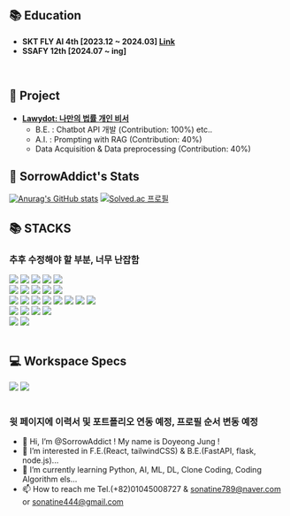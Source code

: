 ## 📚 Education

- **SKT FLY AI 4th [2023.12 ~ 2024.03] [Link](https://github.com/SorrowAddict/SK-FLY-AI)**
- **SSAFY 12th [2024.07 ~ ing]**
<br>

## 📌 Project

- **[Lawydot: 나만의 법률 개인 비서](https://github.com/SorrowAddict/SKT_Lawydot_project)**
  - B.E. : Chatbot API 개발 (Contribution: 100%) etc..
  - A.I. : Prompting with RAG (Contribution: 40%)
  - Data Acquisition & Data preprocessing (Contribution: 40%)

## 📝 SorrowAddict's Stats

[![Anurag's GitHub stats](https://github-readme-stats.vercel.app/api?username=SorrowAddict)](https://github.com/anuraghazra/github-readme-stats)  [![Solved.ac
프로필](http://mazassumnida.wtf/api/v2/generate_badge?boj=sorrowaddict)](https://solved.ac/sorrowaddict)
<br>

## 📚 STACKS
### 추후 수정해야 할 부분, 너무 난잡함

<div>  
  <img src="https://img.shields.io/badge/python-3776AB?style=for-the-badge&logo=python&logoColor=white"> 
  <img src="https://img.shields.io/badge/flask-000000?style=for-the-badge&logo=flask&logoColor=white">
  <img src="https://img.shields.io/badge/pytorch-EE4C2C?style=for-the-badge&logo=pytorch&logoColor=white">
  <img src="https://img.shields.io/badge/tensorflow-FF6F00?style=for-the-badge&logo=tensorflow&logoColor=white">
  <img src="https://img.shields.io/badge/opencv-5C3EE8?style=for-the-badge&logo=opencv&logoColor=black">
  <br>
  
  <img src="https://img.shields.io/badge/html5-E34F26?style=for-the-badge&logo=html5&logoColor=white"> 
  <img src="https://img.shields.io/badge/css-1572B6?style=for-the-badge&logo=css3&logoColor=white"> 
  <img src="https://img.shields.io/badge/javascript-F7DF1E?style=for-the-badge&logo=javascript&logoColor=black"> 
  <img src="https://img.shields.io/badge/jquery-0769AD?style=for-the-badge&logo=jquery&logoColor=white">
  <img src="https://img.shields.io/badge/bootstrap-7952B3?style=for-the-badge&logo=bootstrap&logoColor=white">
  <br>

  <img src="https://img.shields.io/badge/react-61DAFB?style=for-the-badge&logo=react&logoColor=black"> 
  <img src="https://img.shields.io/badge/typescript-3178C6?style=for-the-badge&logo=typescript&logoColor=white">
  <img src="https://img.shields.io/badge/node.js-339933?style=for-the-badge&logo=Node.js&logoColor=black">
  <img src="https://img.shields.io/badge/express-000000?style=for-the-badge&logo=express&logoColor=white"> 
  <img src="https://img.shields.io/badge/fastapi-009688?style=for-the-badge&logo=fastapi&logoColor=white"> 
  <img src="https://img.shields.io/badge/fastapi-009688?style=for-the-badge&logo=fastapi&logoColor=white"> 
  <img src="https://img.shields.io/badge/axios-5A29E4?style=for-the-badge&logo=axios&logoColor=white"> 
  <img src="https://img.shields.io/badge/npm-CB3837?style=for-the-badge&logo=npm&logoColor=white">
  <br>

  <img src="https://img.shields.io/badge/linux-FCC624?style=for-the-badge&logo=linux&logoColor=black"> 
  <img src="https://img.shields.io/badge/amazon ec2-FF9900?style=for-the-badge&logo=amazonec2&logoColor=black"> 
  <img src="https://img.shields.io/badge/azure-FF9900?style=for-the-badge&logo=amazonec2&logoColor=black"> 
  <img src="https://img.shields.io/badge/nginx-009639?style=for-the-badge&logo=nginx&logoColor=white">
  <br>
  
  <img src="https://img.shields.io/badge/github-181717?style=for-the-badge&logo=github&logoColor=white">
  <img src="https://img.shields.io/badge/git-F05032?style=for-the-badge&logo=git&logoColor=white">
  <br>
</div>
<br>

## 💻 Workspace Specs

<div>
  <img src="https://img.shields.io/badge/Intel-Core_i7_13700k-0071C5?style=for-the-badge&logo=intel&logoColor=white">  
  <img src="https://img.shields.io/badge/NVIDIA-RTX3070Ti-76B900?style=for-the-badge&logo=nvidia&logoColor=white">
</div>
<br>

### 윗 페이지에 이력서 및 포트폴리오 연동 예정, 프로필 순서 변동 예정
- 👋 Hi, I’m @SorrowAddict ! My name is Doyeong Jung !
- 👀 I’m interested in F.E.(React, tailwindCSS) & B.E.(FastAPI, flask, node.js)...
- 🌱 I’m currently learning Python, AI, ML, DL, Clone Coding, Coding Algorithm els...
- 📫 How to reach me Tel.(+82)01045008727 & sonatine789@naver.com or sonatine444@gmail.com
<!---
SorrowAddict/SorrowAddict is a ✨ special ✨ repository because its `README.md` (this file) appears on your GitHub profile.
You can click the Preview link to take a look at your changes.
--->
